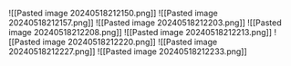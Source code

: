 ![[Pasted image 20240518212150.png]]
![[Pasted image 20240518212157.png]]
![[Pasted image 20240518212203.png]]
![[Pasted image 20240518212208.png]]
![[Pasted image 20240518212213.png]]
![[Pasted image 20240518212220.png]]
![[Pasted image 20240518212227.png]]
![[Pasted image 20240518212233.png]]
